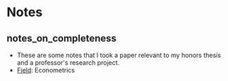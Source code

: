 # Notes

## **notes_on_completeness**
- These are some notes that I took a paper relevant to my honors thesis and a professor's research project.
- <ins>Field</ins>: Econometrics
